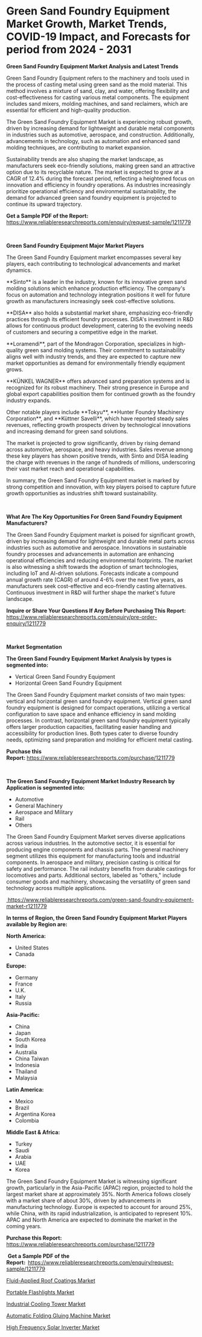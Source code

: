 <p><h1>Green Sand Foundry Equipment Market Growth, Market Trends, COVID-19 Impact, and Forecasts for period from 2024 - 2031</h1></p><p><strong>Green Sand Foundry Equipment Market Analysis and Latest Trends</strong></p>
<p><p>Green Sand Foundry Equipment refers to the machinery and tools used in the process of casting metal using green sand as the mold material. This method involves a mixture of sand, clay, and water, offering flexibility and cost-effectiveness for casting various metal components. The equipment includes sand mixers, molding machines, and sand reclaimers, which are essential for efficient and high-quality production.</p><p>The Green Sand Foundry Equipment Market is experiencing robust growth, driven by increasing demand for lightweight and durable metal components in industries such as automotive, aerospace, and construction. Additionally, advancements in technology, such as automation and enhanced sand molding techniques, are contributing to market expansion. </p><p>Sustainability trends are also shaping the market landscape, as manufacturers seek eco-friendly solutions, making green sand an attractive option due to its recyclable nature. The market is expected to grow at a CAGR of 12.4% during the forecast period, reflecting a heightened focus on innovation and efficiency in foundry operations. As industries increasingly prioritize operational efficiency and environmental sustainability, the demand for advanced green sand foundry equipment is projected to continue its upward trajectory.</p></p>
<p><strong>Get a Sample PDF of the Report:&nbsp;</strong> <a href="https://www.reliableresearchreports.com/enquiry/request-sample/1211779?utm_campaign=1400&utm_medium=2&utm_source=Github&utm_content=ia&utm_term=05102024&utm_id=green-sand-foundry-equipment">https://www.reliableresearchreports.com/enquiry/request-sample/1211779</a></p>
<p>&nbsp;</p>
<p><strong>Green Sand Foundry Equipment Major Market Players</strong></p>
<p><p>The Green Sand Foundry Equipment market encompasses several key players, each contributing to technological advancements and market dynamics. </p><p>**Sinto** is a leader in the industry, known for its innovative green sand molding solutions which enhance production efficiency. The company's focus on automation and technology integration positions it well for future growth as manufacturers increasingly seek cost-effective solutions.</p><p>**DISA** also holds a substantial market share, emphasizing eco-friendly practices through its efficient foundry processes. DISA's investment in R&D allows for continuous product development, catering to the evolving needs of customers and securing a competitive edge in the market.</p><p>**Loramendi**, part of the Mondragon Corporation, specializes in high-quality green sand molding systems. Their commitment to sustainability aligns well with industry trends, and they are expected to capture new market opportunities as demand for environmentally friendly equipment grows.</p><p>**KÜNKEL WAGNER** offers advanced sand preparation systems and is recognized for its robust machinery. Their strong presence in Europe and global export capabilities position them for continued growth as the foundry industry expands.</p><p>Other notable players include **Tokyu**, **Hunter Foundry Machinery Corporation**, and **Küttner Savelli**, which have reported steady sales revenues, reflecting growth prospects driven by technological innovations and increasing demand for green sand solutions.</p><p>The market is projected to grow significantly, driven by rising demand across automotive, aerospace, and heavy industries. Sales revenue among these key players has shown positive trends, with Sinto and DISA leading the charge with revenues in the range of hundreds of millions, underscoring their vast market reach and operational capabilities.</p><p>In summary, the Green Sand Foundry Equipment market is marked by strong competition and innovation, with key players poised to capture future growth opportunities as industries shift toward sustainability.</p></p>
<p>&nbsp;</p>
<p><strong>What Are The Key Opportunities For Green Sand Foundry Equipment Manufacturers?</strong></p>
<p><p>The Green Sand Foundry Equipment market is poised for significant growth, driven by increasing demand for lightweight and durable metal parts across industries such as automotive and aerospace. Innovations in sustainable foundry processes and advancements in automation are enhancing operational efficiencies and reducing environmental footprints. The market is also witnessing a shift towards the adoption of smart technologies, including IoT and AI-driven solutions. Forecasts indicate a compound annual growth rate (CAGR) of around 4-6% over the next five years, as manufacturers seek cost-effective and eco-friendly casting alternatives. Continuous investment in R&D will further shape the market's future landscape.</p></p>
<p><strong>Inquire or Share Your Questions If Any Before Purchasing This Report:</strong> <a href="https://www.reliableresearchreports.com/enquiry/pre-order-enquiry/1211779?utm_campaign=1400&utm_medium=2&utm_source=Github&utm_content=ia&utm_term=05102024&utm_id=green-sand-foundry-equipment">https://www.reliableresearchreports.com/enquiry/pre-order-enquiry/1211779</a></p>
<p>&nbsp;</p>
<p><strong>Market Segmentation</strong></p>
<p><strong>The Green Sand Foundry Equipment Market Analysis by types is segmented into:</strong></p>
<p><ul><li>Vertical Green Sand Foundry Equipment</li><li>Horizontal Green Sand Foundry Equipment</li></ul></p>
<p><p>The Green Sand Foundry Equipment market consists of two main types: vertical and horizontal green sand foundry equipment. Vertical green sand foundry equipment is designed for compact operations, utilizing a vertical configuration to save space and enhance efficiency in sand molding processes. In contrast, horizontal green sand foundry equipment typically offers larger production capacities, facilitating easier handling and accessibility for production lines. Both types cater to diverse foundry needs, optimizing sand preparation and molding for efficient metal casting.</p></p>
<p><strong>Purchase this Report:&nbsp;</strong><a href="https://www.reliableresearchreports.com/purchase/1211779?utm_campaign=1400&utm_medium=2&utm_source=Github&utm_content=ia&utm_term=05102024&utm_id=green-sand-foundry-equipment">https://www.reliableresearchreports.com/purchase/1211779</a></p>
<p>&nbsp;</p>
<p><strong>The Green Sand Foundry Equipment Market Industry Research by Application is segmented into:</strong></p>
<p><ul><li>Automotive</li><li>General Machinery</li><li>Aerospace and Military</li><li>Rail</li><li>Others</li></ul></p>
<p><p>The Green Sand Foundry Equipment Market serves diverse applications across various industries. In the automotive sector, it is essential for producing engine components and chassis parts. The general machinery segment utilizes this equipment for manufacturing tools and industrial components. In aerospace and military, precision casting is critical for safety and performance. The rail industry benefits from durable castings for locomotives and parts. Additional sectors, labeled as "others," include consumer goods and machinery, showcasing the versatility of green sand technology across multiple applications.</p></p>
<p><a href="https://www.reliableresearchreports.com/green-sand-foundry-equipment-market-r1211779?utm_campaign=1400&utm_medium=2&utm_source=Github&utm_content=ia&utm_term=05102024&utm_id=green-sand-foundry-equipment">&nbsp;https://www.reliableresearchreports.com/green-sand-foundry-equipment-market-r1211779</a></p>
<p><strong>In terms of Region, the Green Sand Foundry Equipment Market Players available by Region are:</strong></p>
<p>
    <p> <strong> North America: </strong>
        <ul>
            <li>United States</li>
            <li>Canada</li>
        </ul>
        </p> 
    <p> <strong> Europe: </strong>
        <ul>
            <li>Germany</li>
            <li>France</li>
            <li>U.K.</li>
            <li>Italy</li>
            <li>Russia</li>
        </ul>
        </p> 
    <p> <strong> Asia-Pacific: </strong>
        <ul>
            <li>China</li>
            <li>Japan</li>
            <li>South Korea</li>
            <li>India</li>
            <li>Australia</li>
            <li>China Taiwan</li>
            <li>Indonesia</li>
            <li>Thailand</li>
            <li>Malaysia</li>
        </ul>
        </p> 
    <p> <strong> Latin America: </strong>
        <ul>
            <li>Mexico</li>
            <li>Brazil</li>
            <li>Argentina Korea</li>
            <li>Colombia</li>
        </ul>
        </p> 
    <p> <strong> Middle East & Africa: </strong>
        <ul>
            <li>Turkey</li>
            <li>Saudi</li>
            <li>Arabia</li>
            <li>UAE</li>
            <li>Korea</li>
        </ul>
    </p>
    </p>
<p><p>The Green Sand Foundry Equipment Market is witnessing significant growth, particularly in the Asia-Pacific (APAC) region, projected to hold the largest market share at approximately 35%. North America follows closely with a market share of about 30%, driven by advancements in manufacturing technology. Europe is expected to account for around 25%, while China, with its rapid industrialization, is anticipated to represent 10%. APAC and North America are expected to dominate the market in the coming years.</p></p>
<p><strong>Purchase this Report: </strong><a href="https://www.reliableresearchreports.com/purchase/1211779?utm_campaign=1400&utm_medium=2&utm_source=Github&utm_content=ia&utm_term=05102024&utm_id=green-sand-foundry-equipment">https://www.reliableresearchreports.com/purchase/1211779</a></p>
<p>&nbsp;<strong>Get a Sample PDF of the Report:&nbsp;&nbsp;</strong><a href="https://www.reliableresearchreports.com/enquiry/request-sample/1211779?utm_campaign=1400&utm_medium=2&utm_source=Github&utm_content=ia&utm_term=05102024&utm_id=green-sand-foundry-equipment">https://www.reliableresearchreports.com/enquiry/request-sample/1211779</a></p>
<p><strong></strong></p>
<p><p><a href="https://github.com/SamiaHussain82/Market-Research-Report-List-1/blob/main/fluid-applied-roof-coatings-market.md?utm_campaign=1400&utm_medium=2&utm_source=Github&utm_content=ia&utm_term=05102024&utm_id=green-sand-foundry-equipment">Fluid-Applied Roof Coatings Market</a></p><p><a href="https://www.linkedin.com/pulse/portable-flashlights-market-growth-segmentation-regional-analysis-rwtce?utm_campaign=1400&utm_medium=2&utm_source=Github&utm_content=ia&utm_term=05102024&utm_id=green-sand-foundry-equipment">Portable Flashlights Market</a></p><p><a href="https://www.linkedin.com/pulse/disruption-innovation-industrial-cooling-tower-industry-market-trume?utm_campaign=1400&utm_medium=2&utm_source=Github&utm_content=ia&utm_term=05102024&utm_id=green-sand-foundry-equipment">Industrial Cooling Tower Market</a></p><p><a href="https://www.linkedin.com/pulse/automatic-folding-gluing-machine-market-shifts-strategic-iqv6e?utm_campaign=1400&utm_medium=2&utm_source=Github&utm_content=ia&utm_term=05102024&utm_id=green-sand-foundry-equipment">Automatic Folding Gluing Machine Market</a></p><p><a href="https://www.linkedin.com/pulse/investment-opportunities-high-frequency-solar-inverter-nmfxe?utm_campaign=1400&utm_medium=2&utm_source=Github&utm_content=ia&utm_term=05102024&utm_id=green-sand-foundry-equipment">High Frequency Solar Inverter Market</a></p></p>